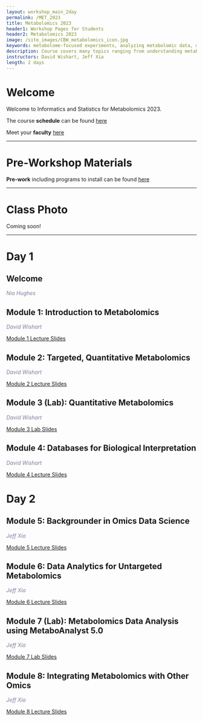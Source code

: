 ```yaml
---
layout: workshop_main_2day
permalink: /MET_2023
title: Metabolomics 2023
header1: Workshop Pages for Students
header2: Metabolomics 2023
image: /site_images/CBW_metabolomics_icon.jpg
keywords: metabolome-focused experiments, analyzing metabolomic data, metabolome
description: Course covers many topics ranging from understanding metabolomics technologies, data collection and analysis, using pathway databases, performing pathway analysis, conducting univariate and multivariate statistics, working with metabolomics databases, and exploring chemical databases. 
instructors: David Wishart, Jeff Xia
length: 2 days
---
```


# Welcome <a id="welcome"></a>

Welcome to Informatics and Statistics for Metabolomics 2023.  

The course **schedule** can be found [here](https://bioinformaticsdotca.github.io//MET_2023_schedule)

Meet your **faculty** [here](https://drive.google.com/file/d/1LYDdIU6ykCXV86MsAoszgNxJuLG6M4BM/view?usp=sharing)

***

# Pre-Workshop Materials <a id="preworkshop"></a>

**Pre-work** including programs to install can be found [here](https://docs.google.com/forms/d/e/1FAIpQLSezV8cbusyLYa98AJ50sZfOlW1HsKZmDh7XnsDKusRg73zkbw/viewform?usp=sf_link)

***

# Class Photo

Coming soon!

*** 

# Day 1 <a id="day1"></a>

##  Welcome

*<font color="#827e9c">Nia Hughes</font>*  

##  Module 1: Introduction to Metabolomics 

*<font color="#827e9c">David Wishart</font>*  
  
[Module 1 Lecture Slides](https://drive.google.com/file/d/1ibOcxoD8ouCQN_JiCLhIvOEPFDVr4Hlk/view?usp=sharing)  
  
##  Module 2: Targeted, Quantitative Metabolomics

*<font color="#827e9c">David Wishart</font>*  

[Module 2 Lecture Slides](https://drive.google.com/file/d/1igpbiuCyRWGrOvV3YrVVkM9XmKQuQIRz/view?usp=sharing)   
  
##  Module 3 (Lab): Quantitative Metabolomics

*<font color="#827e9c">David Wishart</font>*  

[Module 3 Lab Slides](https://drive.google.com/file/d/112LcLzt4mvP03gyDiWGDxGctf_emLO9c/view?usp=sharing)   

##  Module 4: Databases for Biological Interpretation

*<font color="#827e9c">David Wishart</font>*  

[Module 4 Lecture Slides](https://drive.google.com/file/d/1STHEYVviXujftxKiV4gogEdDMj4k6TJi/view?usp=sharing)   

# Day 2 <a id="day2"></a>
  
##  Module 5: Backgrounder in Omics Data Science 

*<font color="#827e9c">Jeff Xia</font>*  
  
[Module 5 Lecture Slides](https://drive.google.com/file/d/17iSSXRrAi3MtYUs7kegbaReOAP65oOqc/view?usp=sharing)   
  
##  Module 6: Data Analytics for Untargeted Metabolomics

*<font color="#827e9c">Jeff Xia</font>*  
  
[Module 6 Lecture Slides](https://drive.google.com/file/d/1Bb2hMoQY5gKhb7zQHgPKA8TpYB-VL3nN/view?usp=sharing)  

##  Module 7 (Lab): Metabolomics Data Analysis using MetaboAnalyst 5.0

*<font color="#827e9c">Jeff Xia</font>*  
  
[Module 7 Lab Slides](https://drive.google.com/file/d/1bJ7Xb1t5uEapRqMW-1CQhviB5dC5VbhI/view?usp=drive_link)   
  
##  Module 8: Integrating Metabolomics with Other Omics

*<font color="#827e9c">Jeff Xia</font>*  
  
[Module 8 Lecture Slides](https://drive.google.com/file/d/15dlPYtuV_W2OiKT9Gcry_UVW2UU4UhKY/view?usp=sharing)  